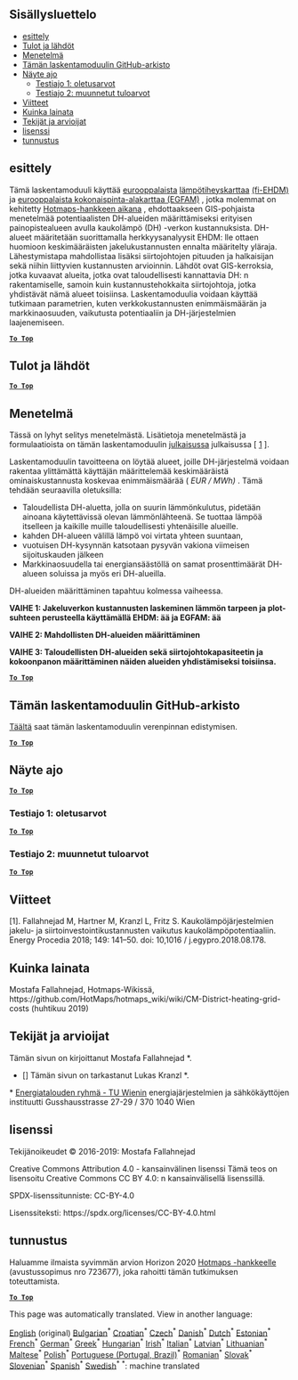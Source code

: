 <h2> Sisällysluettelo </h2><ul><li> <a href="#introduction">esittely</a> </li><li> <a href="#inputs-and-outputs">Tulot ja lähdöt</a> </li><li> <a href="#method">Menetelmä</a> </li><li> <a href="#GitHub-Repository-of-this-calculation-module">Tämän laskentamoduulin GitHub-arkisto</a> </li><li> <a href="#sample-run">Näyte ajo</a> <ul><li> <a href="#test-run-1-default-input-values">Testiajo 1: oletusarvot</a> </li><li> <a href="#test-run-2-modified-input-values">Testiajo 2: muunnetut tuloarvot</a> </li></ul></li><li> <a href="#references">Viitteet</a> </li><li> <a href="#how-to-cite">Kuinka lainata</a> </li><li> <a href="#authors-and-reviewers">Tekijät ja arvioijat</a> </li><li> <a href="#license">lisenssi</a> </li><li> <a href="#acknowledgement">tunnustus</a> </li></ul><h2> esittely </h2><p> Tämä laskentamoduuli käyttää <a href="https://gitlab.com/hotmaps/heat/heat_tot_curr_density">eurooppalaista</a> <a href="https://gitlab.com/hotmaps/gfa_tot_curr_density">lämpötiheyskarttaa</a> <a href="https://gitlab.com/hotmaps/heat/heat_tot_curr_density">(fi-EHDM)</a> ja <a href="https://gitlab.com/hotmaps/gfa_tot_curr_density">eurooppalaista kokonaispinta-alakarttaa (EGFAM)</a> , jotka molemmat on kehitetty <a href="https://www.hotmaps-project.eu/">Hotmaps-hankkeen aikana</a> , ehdottaakseen GIS-pohjaista menetelmää potentiaalisten DH-alueiden määrittämiseksi erityisen painopistealueen avulla kaukolämpö (DH) -verkon kustannuksista. DH-alueet määritetään suorittamalla herkkyysanalyysit EHDM: lle ottaen huomioon keskimääräisten jakelukustannusten ennalta määritelty yläraja. Lähestymistapa mahdollistaa lisäksi siirtojohtojen pituuden ja halkaisijan sekä niihin liittyvien kustannusten arvioinnin. Lähdöt ovat GIS-kerroksia, jotka kuvaavat alueita, jotka ovat taloudellisesti kannattavia DH: n rakentamiselle, samoin kuin kustannustehokkaita siirtojohtoja, jotka yhdistävät nämä alueet toisiinsa. Laskentamoduulia voidaan käyttää tutkimaan parametrien, kuten verkkokustannusten enimmäismäärän ja markkinaosuuden, vaikutusta potentiaaliin ja DH-järjestelmien laajenemiseen. </p><p><ins> <code><strong><a href="#table-of-contents">To Top</a></strong></code> </ins> </p><h2> Tulot ja lähdöt </h2><p><ins> <code><strong><a href="#table-of-contents">To Top</a></strong></code> </ins> </p><h2> Menetelmä </h2><p> Tässä on lyhyt selitys menetelmästä. Lisätietoja menetelmästä ja formulaatioista on tämän laskentamoduulin <a href="https://www.sciencedirect.com/science/article/pii/S1876610218304740">julkaisussa</a> julkaisussa [ <a href="#References">1</a> ]. </p><p> Laskentamoduulin tavoitteena on löytää alueet, joille DH-järjestelmä voidaan rakentaa ylittämättä käyttäjän määrittelemää keskimääräistä ominaiskustannusta koskevaa enimmäismäärää ( <em><em>EUR / MWh)</em></em> . Tämä tehdään seuraavilla oletuksilla: </p><ul><li> Taloudellista DH-aluetta, jolla on suurin lämmönkulutus, pidetään ainoana käytettävissä olevan lämmönlähteenä. Se tuottaa lämpöä itselleen ja kaikille muille taloudellisesti yhtenäisille alueille. </li><li> kahden DH-alueen välillä lämpö voi virtata yhteen suuntaan, </li><li> vuotuisen DH-kysynnän katsotaan pysyvän vakiona viimeisen sijoituskauden jälkeen </li><li> Markkinaosuudella tai energiansäästöllä on samat prosenttimäärät DH-alueen soluissa ja myös eri DH-alueilla. </li></ul><p> DH-alueiden määrittäminen tapahtuu kolmessa vaiheessa. </p><p> <strong>VAIHE 1: Jakeluverkon kustannusten laskeminen lämmön tarpeen ja plot-suhteen perusteella käyttämällä EHDM: ää ja EGFAM: ää</strong> </p><p> <strong>VAIHE 2: Mahdollisten DH-alueiden määrittäminen</strong> </p><p> <strong>VAIHE 3: Taloudellisten DH-alueiden sekä siirtojohtokapasiteetin ja kokoonpanon määrittäminen näiden alueiden yhdistämiseksi toisiinsa.</strong> </p><p><ins> <code><strong><a href="#table-of-contents">To Top</a></strong></code> </ins> </p><h2> Tämän laskentamoduulin GitHub-arkisto </h2><p> <a href="https://github.com/HotMaps/dh_economic_assessment/tree/develop">Täältä</a> saat tämän laskentamoduulin verenpinnan edistymisen. </p><p><ins> <code><strong><a href="#table-of-contents">To Top</a></strong></code> </ins> </p><h2> Näyte ajo </h2><p><ins> <code><strong><a href="#table-of-contents">To Top</a></strong></code> </ins> </p><h3> Testiajo 1: oletusarvot </h3><p><ins> <code><strong><a href="#table-of-contents">To Top</a></strong></code> </ins> </p><h3> Testiajo 2: muunnetut tuloarvot </h3><p><ins> <code><strong><a href="#table-of-contents">To Top</a></strong></code> </ins> </p><h2> Viitteet </h2><p> [1]. Fallahnejad M, Hartner M, Kranzl L, Fritz S. Kaukolämpöjärjestelmien jakelu- ja siirtoinvestointikustannusten vaikutus kaukolämpöpotentiaaliin. Energy Procedia 2018; 149: 141–50. doi: 10,1016 / j.egypro.2018.08.178. </p><h2> Kuinka lainata </h2><p> Mostafa Fallahnejad, Hotmaps-Wikissä, https://github.com/HotMaps/hotmaps_wiki/wiki/CM-District-heating-grid-costs (huhtikuu 2019) </p><h2> Tekijät ja arvioijat </h2><p> Tämän sivun on kirjoittanut Mostafa Fallahnejad *. </p><ul><li> [] Tämän sivun on tarkastanut Lukas Kranzl *. </li></ul><p> * <a href="https://eeg.tuwien.ac.at/">Energiatalouden ryhmä - TU Wienin</a> energiajärjestelmien ja sähkökäyttöjen instituutti Gusshausstrasse 27-29 / 370 1040 Wien </p><h2> lisenssi </h2><p> Tekijänoikeudet © 2016-2019: Mostafa Fallahnejad </p><p> Creative Commons Attribution 4.0 - kansainvälinen lisenssi Tämä teos on lisensoitu Creative Commons CC BY 4.0: n kansainvälisellä lisenssillä. </p><p> SPDX-lisenssitunniste: CC-BY-4.0 </p><p> Lisenssiteksti: https://spdx.org/licenses/CC-BY-4.0.html </p><h2> tunnustus </h2><p> Haluamme ilmaista syvimmän arvion Horizon 2020 <a href="https://www.hotmaps-project.eu">Hotmaps -hankkeelle</a> (avustussopimus nro 723677), joka rahoitti tämän tutkimuksen toteuttamista. </p><p><ins> <code><strong><a href="#table-of-contents">To Top</a></strong></code> </ins> </p>

This page was automatically translated. View in another language:

[English](en-CM-District-heating-potential-economic-assessment) (original) [Bulgarian](bg-CM-District-heating-potential-economic-assessment)<sup>\*</sup> [Croatian](hr-CM-District-heating-potential-economic-assessment)<sup>\*</sup> [Czech](cs-CM-District-heating-potential-economic-assessment)<sup>\*</sup> [Danish](da-CM-District-heating-potential-economic-assessment)<sup>\*</sup> [Dutch](nl-CM-District-heating-potential-economic-assessment)<sup>\*</sup> [Estonian](et-CM-District-heating-potential-economic-assessment)<sup>\*</sup>  [French](fr-CM-District-heating-potential-economic-assessment)<sup>\*</sup> [German](de-CM-District-heating-potential-economic-assessment)<sup>\*</sup> [Greek](el-CM-District-heating-potential-economic-assessment)<sup>\*</sup> [Hungarian](hu-CM-District-heating-potential-economic-assessment)<sup>\*</sup> [Irish](ga-CM-District-heating-potential-economic-assessment)<sup>\*</sup> [Italian](it-CM-District-heating-potential-economic-assessment)<sup>\*</sup> [Latvian](lv-CM-District-heating-potential-economic-assessment)<sup>\*</sup> [Lithuanian](lt-CM-District-heating-potential-economic-assessment)<sup>\*</sup> [Maltese](mt-CM-District-heating-potential-economic-assessment)<sup>\*</sup> [Polish](pl-CM-District-heating-potential-economic-assessment)<sup>\*</sup> [Portuguese (Portugal, Brazil)](pt-CM-District-heating-potential-economic-assessment)<sup>\*</sup> [Romanian](ro-CM-District-heating-potential-economic-assessment)<sup>\*</sup> [Slovak](sk-CM-District-heating-potential-economic-assessment)<sup>\*</sup> [Slovenian](sl-CM-District-heating-potential-economic-assessment)<sup>\*</sup> [Spanish](es-CM-District-heating-potential-economic-assessment)<sup>\*</sup> [Swedish](sv-CM-District-heating-potential-economic-assessment)<sup>\*</sup>
<sup>\*</sup>: machine translated
